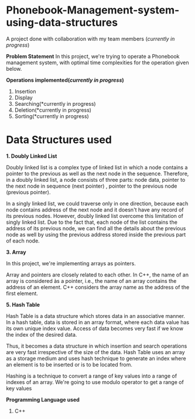 # Phonebook-Management-system-using-data-structures

A project done with collaboration with my team members (*currently in progress*)

**Problem Statement**
In this project, we're trying to operate a Phonebook management system, with optimal time complexities for the operation given below.

**Operations implemented(*currently in progress*)**
1. Insertion
2. Display
3. Searching(*currently in progress)
4. Deletion(*currently in progress)
5. Sorting(*currently in progress)

# Data Structures used

**1. Doubly Linked List** 

Doubly linked list is a complex type of linked list in which a node contains a pointer to the previous as well as the next node in the sequence. Therefore, in a doubly linked list, a node consists of three parts: node data, pointer to the next node in sequence (next pointer) , pointer to the previous node (previous pointer).

In a singly linked list, we could traverse only in one direction, because each node contains address of the next node and it doesn't have any record of its previous nodes. However, doubly linked list overcome this limitation of singly linked list. Due to the fact that, each node of the list contains the address of its previous node, we can find all the details about the previous node as well by using the previous address stored inside the previous part of each node.

**3. Array**

In this project, we're implementing arrays as pointers.

Array and pointers are closely related to each other. In C++, the name of an array is considered às a pointer, i.e., the name of an array contains the address of an element. C++ considers the array name as the address of the first element.

**5. Hash Table**

Hash Table is a data structure which stores data in an associative manner. In a hash table, data is stored in an array format, where each data value has its own unique index value. Access of data becomes very fast if we know the index of the desired data.

Thus, it becomes a data structure in which insertion and search operations are very fast irrespective of the size of the data. Hash Table uses an array as a storage medium and uses hash technique to generate an index where an element is to be inserted or is to be located from.

Hashing is a technique to convert a range of key values into a range of indexes of an array. We're going to use modulo operator to get a range of key values

**Programming Language used**
1. C++
